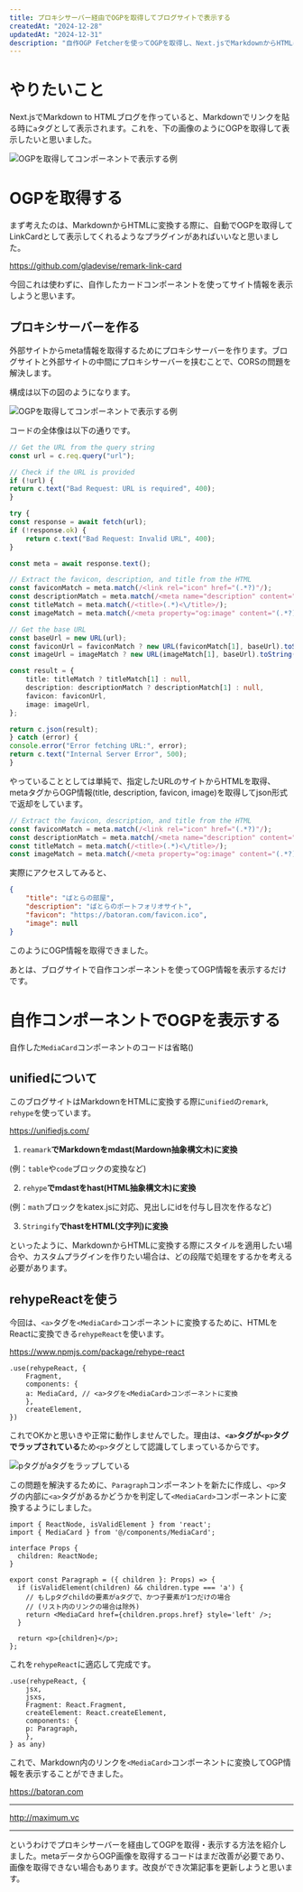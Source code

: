 ```yaml
---
title: プロキシサーバー経由でOGPを取得してブログサイトで表示する
createdAt: "2024-12-28"
updatedAt: "2024-12-31"
description: "自作OGP Fetcherを使ってOGPを取得し、Next.jsでMarkdownからHTMLに変換して表示する際にコンポーネントとして使う方法を紹介します。"
---
```


# やりたいこと

Next.jsでMarkdown to HTMLブログを作っていると、Markdownでリンクを貼る時に`a`タグとして表示されます。これを、下の画像のようにOGPを取得して表示したいと思いました。

![OGPを取得してコンポーネントで表示する例](/images/ogp-fetcher/ogp-example.png)

# OGPを取得する

まず考えたのは、MarkdownからHTMLに変換する際に、自動でOGPを取得してLinkCardとして表示してくれるようなプラグインがあればいいなと思いました。

<https://github.com/gladevise/remark-link-card>

今回これは使わずに、自作したカードコンポーネントを使ってサイト情報を表示しようと思います。

## プロキシサーバーを作る

外部サイトからmeta情報を取得するためにプロキシサーバーを作ります。ブログサイトと外部サイトの中間にプロキシサーバーを挟むことで、CORSの問題を解決します。

構成は以下の図のようになります。

![OGPを取得してコンポーネントで表示する例](/images/ogp-fetcher/mermaid-ogp-fetcher.svg)

コードの全体像は以下の通りです。

```typescript
// Get the URL from the query string
const url = c.req.query("url");

// Check if the URL is provided
if (!url) {
return c.text("Bad Request: URL is required", 400);
}

try {
const response = await fetch(url);
if (!response.ok) {
    return c.text("Bad Request: Invalid URL", 400);
}

const meta = await response.text();

// Extract the favicon, description, and title from the HTML
const faviconMatch = meta.match(/<link rel="icon" href="(.*?)"/);
const descriptionMatch = meta.match(/<meta name="description" content="(.*?)"/);
const titleMatch = meta.match(/<title>(.*)<\/title>/);
const imageMatch = meta.match(/<meta property="og:image" content="(.*?)"/);

// Get the base URL
const baseUrl = new URL(url);
const faviconUrl = faviconMatch ? new URL(faviconMatch[1], baseUrl).toString() : null;
const imageUrl = imageMatch ? new URL(imageMatch[1], baseUrl).toString() : null;

const result = {
    title: titleMatch ? titleMatch[1] : null,
    description: descriptionMatch ? descriptionMatch[1] : null,
    favicon: faviconUrl,
    image: imageUrl,
};

return c.json(result);
} catch (error) {
console.error("Error fetching URL:", error);
return c.text("Internal Server Error", 500);
}
```

やっていることとしては単純で、指定したURLのサイトからHTMLを取得、metaタグからOGP情報(title, description, favicon, image)を取得してjson形式で返却をしています。

```typescript
// Extract the favicon, description, and title from the HTML
const faviconMatch = meta.match(/<link rel="icon" href="(.*?)"/);
const descriptionMatch = meta.match(/<meta name="description" content="(.*?)"/);
const titleMatch = meta.match(/<title>(.*)<\/title>/);
const imageMatch = meta.match(/<meta property="og:image" content="(.*?)"/);
```

実際にアクセスしてみると、

```json
{
    "title": "ばとらの部屋",
    "description": "ばとらのポートフォリオサイト",
    "favicon": "https://batoran.com/favicon.ico",
    "image": null
}
```

このようにOGP情報を取得できました。

あとは、ブログサイトで自作コンポーネントを使ってOGP情報を表示するだけです。

# 自作コンポーネントでOGPを表示する

自作した`MediaCard`コンポーネントのコードは省略()

## unifiedについて

このブログサイトはMarkdownをHTMLに変換する際に`unified`の`remark`, `rehype`を使っています。

<https://unifiedjs.com/>

1. `reamark`**でMarkdownをmdast(Mardown抽象構文木)に変換**

(例：`table`や`code`ブロックの変換など)

2. `rehype`**でmdastをhast(HTML抽象構文木)に変換**

(例：`math`ブロックをkatex.jsに対応、見出しにidを付与し目次を作るなど)

3. `Stringify`**でhastをHTML(文字列)に変換**

といったように、MarkdownからHTMLに変換する際にスタイルを適用したい場合や、カスタムプラグインを作りたい場合は、どの段階で処理をするかを考える必要があります。

## rehypeReactを使う

今回は、`<a>`タグを`<MediaCard>`コンポーネントに変換するために、HTMLをReactに変換できる`rehypeReact`を使います。

<https://www.npmjs.com/package/rehype-react>

```tsx
.use(rehypeReact, {
    Fragment,
    components: {
    a: MediaCard, // <a>タグを<MediaCard>コンポーネントに変換
    },
    createElement,
})
```

これでOKかと思いきや正常に動作しませんでした。理由は、**`<a>`タグが`<p>`タグでラップされている**ため`<p>`タグとして認識してしまっているからです。

![pタグがaタグをラップしている](/images/ogp-fetcher/a-tag.png)

この問題を解決するために、`Paragraph`コンポーネントを新たに作成し、`<p>`タグの内部に`<a>`タグがあるかどうかを判定して`<MediaCard>`コンポーネントに変換するようにしました。

```tsx
import { ReactNode, isValidElement } from 'react';
import { MediaCard } from '@/components/MediaCard';

interface Props {
  children: ReactNode;
}

export const Paragraph = ({ children }: Props) => {
  if (isValidElement(children) && children.type === 'a') {
    // もしpタグchildの要素がaタグで、かつ子要素が1つだけの場合
    // (リスト内のリンクの場合は除外)
    return <MediaCard href={children.props.href} style='left' />;
  }

  return <p>{children}</p>;
};
```

これを`rehypeReact`に適応して完成です。

```tsx
.use(rehypeReact, {
    jsx,
    jsxs,
    Fragment: React.Fragment,
    createElement: React.createElement,
    components: {
    p: Paragraph,
    },
} as any)
```

これで、Markdown内のリンクを`<MediaCard>`コンポーネントに変換してOGP情報を表示することができました。

<https://batoran.com>

---

<http://maximum.vc>

---

というわけでプロキシサーバーを経由してOGPを取得・表示する方法を紹介しました。metaデータからOGP画像を取得するコードはまだ改善が必要であり、画像を取得できない場合もあります。改良ができ次第記事を更新しようと思います。
